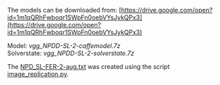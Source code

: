 The models can be downloaded from: [https://drive.google.com/open?id=1m1qQRhFwboqr1SWpFn0oebVYsJykQPx3](https://drive.google.com/open?id=1m1qQRhFwboqr1SWpFn0oebVYsJykQPx3)

Model: _vgg_NPDD-SL-2-caffemodel.7z_ <br>
Solverstate: _vgg_NPDD-SL-2-solverstate.7z_

The [NPD_SL-FER-2-aug.txt](NPD_SL-FER-2-aug.txt.7z) was created using the script [image_replication.py](../scripts/image_replication.py).
